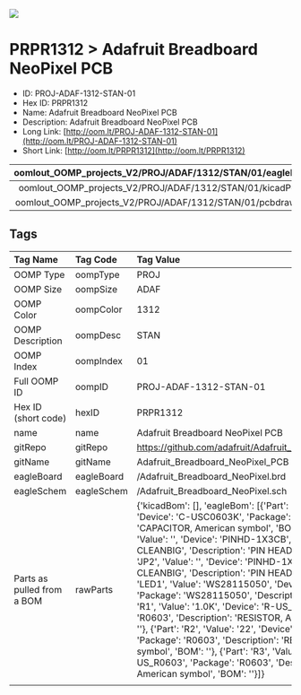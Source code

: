 


  
![][im]
# PRPR1312 > Adafruit Breadboard NeoPixel PCB

- ID: PROJ-ADAF-1312-STAN-01
- Hex ID: PRPR1312
- Name: Adafruit Breadboard NeoPixel PCB
- Description: Adafruit Breadboard NeoPixel PCB
- Long Link: [http://oom.lt/PROJ-ADAF-1312-STAN-01](http://oom.lt/PROJ-ADAF-1312-STAN-01)
- Short Link: [http://oom.lt/PRPR1312](http://oom.lt/PRPR1312)
  

|oomlout_OOMP_projects_V2/PROJ/ADAF/1312/STAN/01/eagleImage.png|oomlout_OOMP_projects_V2/PROJ/ADAF/1312/STAN/01/eagleSchemImage.png|oomlout_OOMP_projects_V2/PROJ/ADAF/1312/STAN/01/kicadPcb3dFront.png|oomlout_OOMP_projects_V2/PROJ/ADAF/1312/STAN/01/kicadPcb3dBack.png|
| :---: | :---: | :---: | :---: |
|oomlout_OOMP_projects_V2/PROJ/ADAF/1312/STAN/01/kicadPcb3d.png|oomlout_OOMP_projects_V2/PROJ/ADAF/1312/STAN/01/bomBack.png|oomlout_OOMP_projects_V2/PROJ/ADAF/1312/STAN/01/bomFront.png|oomlout_OOMP_projects_V2/PROJ/ADAF/1312/STAN/01/pcbdraw.svg|
|oomlout_OOMP_projects_V2/PROJ/ADAF/1312/STAN/01/pcbdrawBack.svg||||

## Tags
  

|Tag Name|Tag Code|Tag Value|
| :--- | :--- | :--- |
|OOMP Type|oompType|PROJ|
|OOMP Size|oompSize|ADAF|
|OOMP Color|oompColor|1312|
|OOMP Description|oompDesc|STAN|
|OOMP Index|oompIndex|01|
|Full OOMP ID|oompID|PROJ-ADAF-1312-STAN-01|
|Hex ID (short code)|hexID|PRPR1312|
|name|name|Adafruit Breadboard NeoPixel PCB|
|gitRepo|gitRepo|https://github.com/adafruit/Adafruit_Breadboard_NeoPixel_PCB|
|gitName|gitName|Adafruit_Breadboard_NeoPixel_PCB|
|eagleBoard|eagleBoard|/Adafruit_Breadboard_NeoPixel.brd|
|eagleSchem|eagleSchem|/Adafruit_Breadboard_NeoPixel.sch|
|Parts as pulled from a BOM|rawParts|{'kicadBom': [], 'eagleBom': [{'Part': 'C1', 'Value': '1uF', 'Device': 'C-USC0603K', 'Package': 'C0603K', 'Description': 'CAPACITOR, American symbol', 'BOM': ''}, {'Part': 'JP1', 'Value': '', 'Device': 'PINHD-1X3CB', 'Package': '1X03-CLEANBIG', 'Description': 'PIN HEADER', 'BOM': ''}, {'Part': 'JP2', 'Value': '', 'Device': 'PINHD-1X3CB', 'Package': '1X03-CLEANBIG', 'Description': 'PIN HEADER', 'BOM': ''}, {'Part': 'LED1', 'Value': 'WS28115050', 'Device': 'WS28115050', 'Package': 'WS28115050', 'Description': '', 'BOM': ''}, {'Part': 'R1', 'Value': '1.0K', 'Device': 'R-US_R0603', 'Package': 'R0603', 'Description': 'RESISTOR, American symbol', 'BOM': ''}, {'Part': 'R2', 'Value': '22', 'Device': 'R-US_R0603', 'Package': 'R0603', 'Description': 'RESISTOR, American symbol', 'BOM': ''}, {'Part': 'R3', 'Value': '22', 'Device': 'R-US_R0603', 'Package': 'R0603', 'Description': 'RESISTOR, American symbol', 'BOM': ''}]}|
||||



[im]: PROJ/ADAF/1312/STAN/01/kicadPcb3d_450.png
